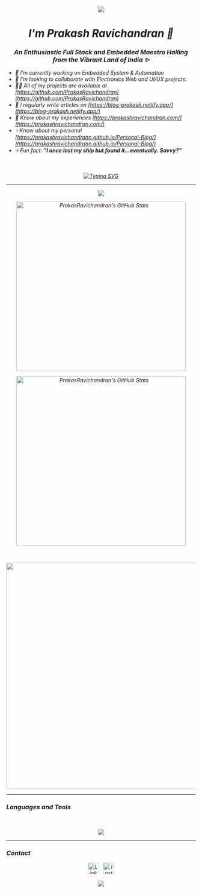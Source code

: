 <div id="header" align="center">
    <a href="https://prakashravichandran.com/">
<img src="https://github.com/PrakasRavichandran/PrakasRavichandran/blob/main/Cover.png?raw=true" />
  </a>
</div>

<em><h1 align="center">I'm Prakash Ravichandran 🔱</h1>
<h3 align="center">An Enthusiastic Full Stack and Embedded Maestro Hailing from the Vibrant Land of India ✨</h3>

- 🔭 I’m currently working on Embedded System & Automation
- 👯 I’m looking to collaborate with Electronics Web and UI/UX projects.
- 👨‍💻 All of my projects are available at [https://github.com/PrakasRavichandran](https://github.com/PrakasRavichandran)
- 📝 I regularly write articles on [https://blog-prakash.netlify.app/](https://blog-prakash.netlify.app/)
- 📄 Know about my experiences [https://prakashravichandran.com/](https://prakashravichandran.com/)
- ✨Know about my personal [https://prakashravichandrann.github.io/Personal-Blog/](https://prakashravichandrann.github.io/Personal-Blog/)
- ⚡ Fun fact: **"I once lost my ship but found it...eventually. Savvy?"**
<br>

<p align="center">
<a href="https://git.io/typing-svg"><img src="https://readme-typing-svg.herokuapp.com?font=Fira+Code&pause=1000&color=00F70A&center=true&vCenter=true&width=435&lines=Design...Develop...Debug...Deploy..." alt="Typing SVG" /></a>
</p>

---

<p align="center">
<div align="center"> <img src="https://profile-counter.glitch.me/PrakasRavichandran/count.svg?" /></div>
</p>
<p align="center">
<img width="450" alt="PrakasRavichandran's GitHub Stats" src="https://github-stats-alpha.vercel.app/api?username=PrakasRavichandran&cc=FF2D2D00&tc=2965F1&ic=DF7D38&bc=032F62" /> 
</p>
<!--<p align="center">
<img width="450" src="https://github-readme-stats.vercel.app/api/top-langs/?username=PrakasRavichandran&layout=compact&show_icons=true&bg_color=2965F100&text_color=2965F1&hide_title=true&border_color=032F62" alt="language"/> </p>-->

<!--<p align="center">
<img  width="450" src="https://github-readme-stats.vercel.app/api?username=PrakasRavichandran&show_icons=true&hide_title=true&include_all_commits=true&line_height=21&count_private=true&bg_color=032F6200&text_color=2965F1&icon_color=DF7D38&title_color=DF7D38&border_color=032F62" alt="crazychickendev"/>
</p>-->

<p align="center">
<img width="450" alt="PrakasRavichandran's GitHub Stats" src="https://streak-stats.demolab.com?user=PrakasRavichandran&theme=dark&date_format=j%20M%5B%20Y%5D&dates=FFFFFF&background=FF2D2D00&border=032F62&stroke=032F62&ring=2965F1&fire=DF7D38&currStreakNum=DF7D38&sideNums=2965F1&currStreakLabel=2965F1&sideLabels=DF7D38" /> 
</p>

  
<br>

<!--<p align="center">
 <img  src="https://github-readme-stats.vercel.app/api/pin/?username=PrakasRavichandran&icon_color=e44b23&repo=PINK&show_owner=false&theme=transparent&text_color=FFFFFF&border_color=032F62" href="https://github.com/PrakasRavichandran/repo-name"/><img  src="https://github-readme-stats.vercel.app/api/pin/?username=PrakasRavichandran&repo=SmartClassroom&icon_color=e44b23&show_owner=false&theme=transparent&text_color=FFFFFF&border_color=032F62" href="https://github.com/PrakasRavichandran/repo-name"/><img  src="https://github-readme-stats.vercel.app/api/pin/?username=PrakasRavichandran&repo=Face-Mask-Detection-System-py&icon_color=3572A5&show_owner=false&theme=transparent&text_color=FFFFFF&border_color=032F62" href="https://github.com/PrakasRavichandran/repo-name"/><img  src="https://github-readme-stats.vercel.app/api/pin/?username=PrakasRavichandran&repo=React-Blog-App&icon_color=f1e05a&show_owner=false&theme=transparent&text_color=FFFFFF&border_color=032F62"
href="https://github.com/PrakasRavichandran/repo-name"/><img  src="https://github-readme-stats.vercel.app/api/pin/?username=PrakasRavichandran&repo=Automatic-Attendance-System&icon_color=f34b7d&show_owner=false&theme=transparent&text_color=FFFFFF&border_color=032F62" href="https://github.com/PrakasRavichandran/repo-name"/><img  src="https://github-readme-stats.vercel.app/api/pin/?username=PrakasRavichandran&repo=Digital-Clock&icon_color=e44b23&show_owner=false&theme=transparent&text_color=FFFFFF&border_color=032F62"
href="https://github.com/PrakasRavichandran/repo-name"/>
</p>
<br>-->

<p align="center"> <img width="600" src="https://spotify-recently-played-readme.vercel.app/api?user=31tjfsz43ir3hjz5gxrcsw7wiaxy&unique={true|1|on|yes}" /></p>



---

### Languages and Tools

<br>
<p align="center">
  <img src="https://skillicons.dev/icons?i=html,css,sass,tailwind,js,jquery,bootstrap,react,redux,webpack,vue,angular,py,express,nextjs,nodejs,mysql,mongodb,atom,idea,vercel,netlify,git,github,vscode" />
  </a>
</p>

---

### Contact 

<p align="center">
<a href="https://www.linkedin.com/in/prakashravichandran10/"><img src="https://raw.githubusercontent.com/rahuldkjain/github-profile-readme-generator/master/src/images/icons/Social/linked-in-alt.svg" title="Linkedin" width="30"/></a>
&ensp;<a href="https://instagram.com/prakasravichandran"><img src="https://raw.githubusercontent.com/rahuldkjain/github-profile-readme-generator/master/src/images/icons/Social/instagram.svg" title="Instagram" width="30"/></a>
</p>
</em>


<p align="center">
  <img src="https://capsule-render.vercel.app/api?type=waving&color=gradient&height=75&section=footer"/>
</p>
